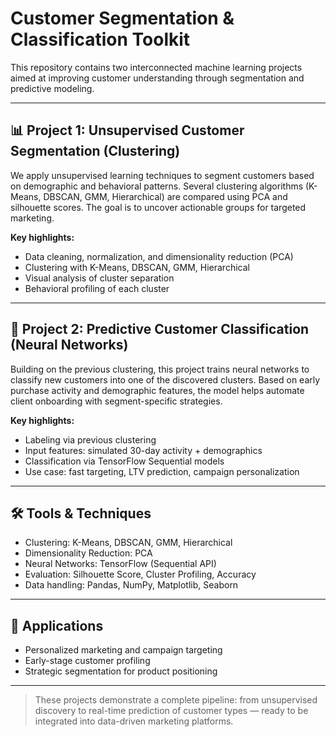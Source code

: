 
# Customer Segmentation & Classification Toolkit

This repository contains two interconnected machine learning projects aimed at improving customer understanding through segmentation and predictive modeling.

---

## 📊 Project 1: Unsupervised Customer Segmentation (Clustering)

We apply unsupervised learning techniques to segment customers based on demographic and behavioral patterns. Several clustering algorithms (K-Means, DBSCAN, GMM, Hierarchical) are compared using PCA and silhouette scores. The goal is to uncover actionable groups for targeted marketing.

**Key highlights:**
- Data cleaning, normalization, and dimensionality reduction (PCA)
- Clustering with K-Means, DBSCAN, GMM, Hierarchical
- Visual analysis of cluster separation
- Behavioral profiling of each cluster

---

## 🔮 Project 2: Predictive Customer Classification (Neural Networks)

Building on the previous clustering, this project trains neural networks to classify new customers into one of the discovered clusters. Based on early purchase activity and demographic features, the model helps automate client onboarding with segment-specific strategies.

**Key highlights:**
- Labeling via previous clustering
- Input features: simulated 30-day activity + demographics
- Classification via TensorFlow Sequential models
- Use case: fast targeting, LTV prediction, campaign personalization

---

## 🛠️ Tools & Techniques

- Clustering: K-Means, DBSCAN, GMM, Hierarchical
- Dimensionality Reduction: PCA
- Neural Networks: TensorFlow (Sequential API)
- Evaluation: Silhouette Score, Cluster Profiling, Accuracy
- Data handling: Pandas, NumPy, Matplotlib, Seaborn

---

## 🧩 Applications

- Personalized marketing and campaign targeting
- Early-stage customer profiling
- Strategic segmentation for product positioning

---

> These projects demonstrate a complete pipeline: from unsupervised discovery to real-time prediction of customer types — ready to be integrated into data-driven marketing platforms.
